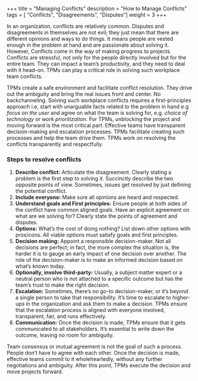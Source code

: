 +++
title = "Managing Conflicts"
description = "How to Manage Conflicts"
tags = [ "Conflicts", "Disagreements", "Disputes"]
weight = 3
+++

In an organization, conflicts are relatively common. Disputes and disagreements in themselves are not evil; they just mean that there are different opinions and ways to do things. It means people are vested enough in the problem at hand and are passionate about solving it.
However, Conflicts come in the way of making progress to projects. Conflicts are stressful, not only for the people directly involved but for the entire team. They can impact a team’s productivity, and they need to deal with it head-on. TPMs can play a critical role in solving such workplace team conflicts. 

TPMs create a safe environment and facilitate conflict resolution. They drive out the ambiguity and bring the real issues front and center. No backchanneling. Solving such workplace conflicts requires a first-principles approach i.e, start with unarguable facts related to the problem in hand e.g *focus on the user* and agree on what the team is solving for, e.g. *choice of technology* or *work prioritization*. For TPMs, unblocking the project and moving forward is the most critical part.  Effective teams have transparent decision-making and escalation processes. TPMs facilitate creating such processes and help the team drive them. TPMs work on resolving the conflicts transparently and respectfully.

### Steps to resolve conflicts

1. **Describe conflict:** Articulate the disagreement. Clearly stating a problem is the first step to solving it. Succinctly describe the two opposite points of view. Sometimes, issues get resolved by just defining the potential conflict.
2. **Include everyone:** Make sure all opinions are heard and respected.
3. **Understand goals and First principles:** Ensure people at both sides of the conflict have common aligned goals. Have an explicit agreement on what are we solving for? Clearly state the points of agreement and disputes.
4. **Options:** What’s the cost of doing nothing? List down other options with pros/cons. All viable options must satisfy goals and first principles. 
5. **Decision making:** Appoint a responsible decision-maker. Not all decisions are perfect; in fact, the more complex the situation is, the harder it is to gauge an early impact of one decision over another. The role of the decision-maker is to make an informed decision based on what’s known today.
6. **Optionally, involve third-party:** Usually, a subject matter expert or a neutral person who is not attached to a specific outcome but has the team’s trust to make the right decision.
7. **Escalation:** Sometimes, there’s no go-to decision-maker, or it’s beyond a single person to take that responsibility. It’s time to escalate to higher-ups in the organization and ask them to make a decision. TPMs ensure that the escalation process is aligned with everyone involved, transparent, fair, and runs effectively.
8. **Communication:** Once the decision is made, TPMs ensure that it gets communicated to all stakeholders. It’s essential to write down the outcome, leaving no room for ambiguity.

Team consensus or mutual agreement is not the goal of such a process. People don’t have to agree with each other. Once the decision is made, effective teams commit to it wholeheartedly, without any further negotiations and ambiguity. After this point, TPMs execute the decision and move projects forward.

